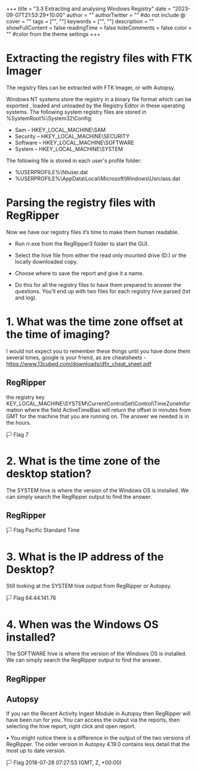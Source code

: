 +++
title = "3.3 Extracting and analysing Windows Registry"
date = "2023-09-07T21:53:29+10:00"
author = ""
authorTwitter = "" #do not include @
cover = ""
tags = ["", ""]
keywords = ["", ""]
description = ""
showFullContent = false
readingTime = false
hideComments = false
color = "" #color from the theme settings
+++

# Extracting the registry files with FTK Imager
The registry files can be extracted with FTK Imager, or with Autopsy.

Windows NT systems store the registry in a binary file format which can be exported , loaded and unloaded by the Registry Editor in these operating systems. The following system registry files are stored in %SystemRoot%\System32\Config\:
* Sam – HKEY_LOCAL_MACHINE\SAM
* Security – HKEY_LOCAL_MACHINE\SECURITY
* Software – HKEY_LOCAL_MACHINE\SOFTWARE
* System – HKEY_LOCAL_MACHINE\SYSTEM

The following file is stored in each user's profile folder:
* %USERPROFILE%\Ntuser.dat
* %USERPROFILE%\AppData\Local\Microsoft\Windows\Usrclass.dat

# Parsing the registry files with RegRipper
Now we have our registry files it’s time to make them human readable.
* Run rr.exe from the RegRipper3 folder to start the GUI.
* Select the hive file from either the read only mounted drive (D:\) or the locally downloaded copy.
* Choose where to save the report and give it a name.
	 
 	 
* Do this for all the registry files to have them prepared to answer the questions. You’ll end up with two files for each registry hive parsed (txt and log).

# 1. What was the time zone offset at the time of imaging?
I would not expect you to remember these things until you have done them several times, google is your friend, as are cheatsheets - https://www.13cubed.com/downloads/dfir_cheat_sheet.pdf

## RegRipper
the registry key KEY_LOCAL_MACHINE\SYSTEM\CurrentControlSet\Control\TimeZoneInformation where the field ActiveTimeBias will return the offset in minutes from GMT for the machine that you are running on. The answer we needed is in the hours.
 
🏳	Flag	7


# 2. What is the time zone of the desktop station?
The SYSTEM hive is where the version of the Windows OS is installed. We can simply search the RegRipper output to find the answer.

## RegRipper
 


🏳	Flag	Pacific Standard Time

# 3. What is the IP address of the Desktop?
Still looking at the SYSTEM hive output from RegRipper or Autopsy.
 

🏳	Flag	64.44.141.76

# 4. When was the Windows OS installed?

The SOFTWARE hive is where the version of the Windows OS is installed. We can simply search the RegRipper output to find the answer.

## RegRipper
 

## Autopsy

If you ran the Recent Activity Ingest Module in Autopsy then RegRipper will have been run for you. You can access the output via the reports, then selecting the hive report, right click and open report.

▪	You might notice there is a difference in the output of the two versions of RegRipper. The older version in Autopsy 4.19.0 contains less detail that the most up to date version.

🏳	Flag	2018-07-28 07:27:53 (GMT, Z, +00:00)

